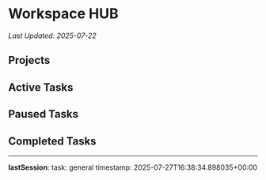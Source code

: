 # Workspace HUB

*Last Updated: 2025-07-22*

## Projects

## Active Tasks

## Paused Tasks

## Completed Tasks
---
__lastSession__:
  task: general
  timestamp: 2025-07-27T16:38:34.898035+00:00
